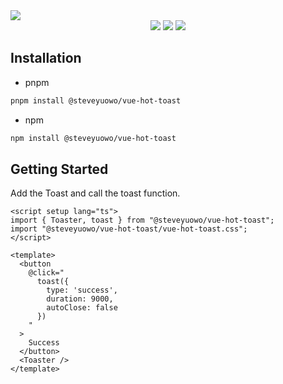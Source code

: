 <img src="./public/header.gif" />

<div align="center">
  <img src="https://img.shields.io/npm/l/%40steveyuowo%2Fvue-hot-toast" />
  <img src="https://img.shields.io/npm/v/%40steveyuowo%2Fvue-hot-toast" />
  <img src="https://img.shields.io/github/last-commit/steveyuowo/vue-hot-toast/main"/>
</div>


## Installation

- pnpm

```bash
pnpm install @steveyuowo/vue-hot-toast
```

- npm

```bash
npm install @steveyuowo/vue-hot-toast
```

## Getting Started

Add the Toast and call the toast function. 

```vue
<script setup lang="ts">
import { Toaster, toast } from "@steveyuowo/vue-hot-toast";
import "@steveyuowo/vue-hot-toast/vue-hot-toast.css";
</script>

<template>
  <button
    @click="
      toast({
        type: 'success',
        duration: 9000,
        autoClose: false
      })
    "
  >
    Success
  </button>
  <Toaster />
</template>
```

